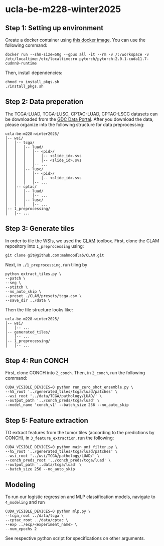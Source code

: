 # ucla-be-m228-winter2025

## Step 1: Setting up environment 

Create a docker container using [this docker image](https://hub.docker.com/layers/pytorch/pytorch/2.0.1-cuda11.7-cudnn8-devel/images/sha256-4f66166dd757752a6a6a9284686b4078e92337cd9d12d2e14d2d46274dfa9048). You can use the following command: 

```
docker run --shm-size=50g --gpus all -it --rm -v /:/workspace -v /etc/localtime:/etc/localtime:ro pytorch/pytorch:2.0.1-cuda11.7-cudnn8-runtime 
```

Then, install dependencies: 
```
chmod +x install_pkgs.sh 
./install_pkgs.sh
```

## Step 2: Data preperation 

The TCGA-LUAD, TCGA-LUSC, CPTAC-LUAD, CPTAC-LSCC datasets can be downloaded from the [GDC Data Portal](https://portal.gdc.cancer.gov/). After you download the data, please organize into the following structure for data preprocessing: 
```
ucla-be-m228-winter2025/
│-- wsi/
│   │-- tcga/
│   │   │-- luad/
│   │   │   │-- <pid>/
│   │   │   │   │-- <slide_id>.svs
│   │   │   │   │-- <slide_id>.svs
│   │   │   │-- ...
│   │   │-- lusc/
│   │   │   │-- <pid>/
│   │   │   │   │-- <slide_id>.svs
│   │   │   │-- ...
│   │-- cptac/
│   │   │-- luad/
│   │   │   │-- ...
│   │   │-- lusc/
│   │   │   │-- ...
│-- 1_preprocessing/
│   │-- ...
```

## Step 3: Generate tiles  

In order to tile the WSIs, we used the [CLAM](https://github.com/mahmoodlab/CLAM) toolbox. First, clone the CLAM repository into `1_preprocessing` using: 
```
git clone git@github.com:mahmoodlab/CLAM.git
```

Next, in `./1_preprocessing`, run tiling by
```
python extract_tiles.py \
--patch \
--seg \
--stitch \
--no_auto_skip \
--preset ./CLAM/presets/tcga.csv \
--save_dir ../data \
```
Then the file structure looks like: 
```
ucla-be-m228-winter2025/
│-- wsi/
│   │-- ...
│-- generated_tiles/
│   │-- ...
│-- 1_preprocessing/
│   │-- ...
```

## Step 4: Run CONCH 
First, clone CONCH into `2_conch`. Then, in `2_conch`, run the following command: 
```
CUDA_VISIBLE_DEVICES=0 python run_zero_shot_ensemble.py \
--h5_root '../generated_tiles/tcga/luad/patches' \
--wsi_root '../data/TCGA/pathology/LUAD/' \
--output_path '../conch_preds/tcga/luad' \
--model_name 'conch_v1' --batch_size 256 --no_auto_skip
```

## Step 5: Feature extraction 
TO extract features from the tumor tiles (according to the predictions by CONCH), in `3_feature_extraction`, run the following: 
```
CUDA_VISIBLE_DEVICES=0 python main_uni_filter.py \
--h5_root '../generated_tiles/tcga/luad/patches' \
--wsi_root '../wsi/TCGA/pathology/LUAD/' \
--conch_preds_root '../conch_preds/tcga/luad' \
--output_path '..data/tcga/luad' \
--batch_size 256 --no_auto_skip
```

## Modeling 
To run our logistic regression and MLP classification models, navigate to `4_modeling` and run 
```
CUDA_VISIBLE_DEVICES=0 python mlp.py \
--tcga_root ../data/tcga \
--cptac_root ../data/cptac \
--exp ../exp/<experiment_name> \
--num_epochs 2 
```
See respective python script for specifications on other arguments. 
